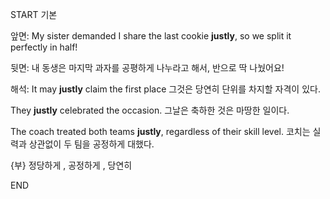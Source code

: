 START
기본

앞면:
My sister demanded I share the last cookie **justly**, so we split it perfectly in half!


뒷면:
내 동생은 마지막 과자를 공평하게 나누라고 해서, 반으로 딱 나눴어요!


해석:
It may **justly** claim the first place 
그것은 당연히 단위를 차지할 자격이 있다.

They **justly** celebrated the occasion. 
그날은 축하한 것은 마땅한 일이다.

The coach treated both teams **justly**, regardless of their skill level.
코치는 실력과 상관없이 두 팀을 공정하게 대했다.

{부} 정당하게 , 공정하게 , 당연히
<!--ID: 1743039332266-->
END